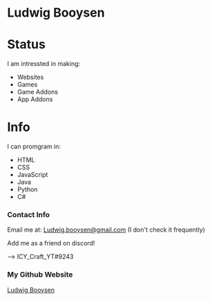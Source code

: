 
<h1>Ludwig Booysen</h1>

<h1>Status</h1>

<p>I am intressted in making:</p>
<ul>
  <li>Websites</li>
  <li>Games</li>
  <li>Game Addons</li>
  <li>App Addons</li>
</ul>

<h1>Info</h1>
<p>I can promgram in:</p>
<ul>
  <li>HTML</li>
  <li>CSS</li>
  <li>JavaScript</li>
  <li>Java</li>
  <li>Python</li>
  <li>C#</li>
</ul>
<h3>Contact Info</h3>

<p>Email me at: <a href = "mailto: ludwig.booysen@gmail.com">Ludwig.booysen@gmail.com</a> (I don't check it frequently)</p>

<p>Add me as a friend on discord!</p>
<p> --> ICY_Craft_YT#9243 </p>

<h3>My Github Website</h3>
<a href="https://LudwigBooysen.github.io">Ludwig Booysen</a>
